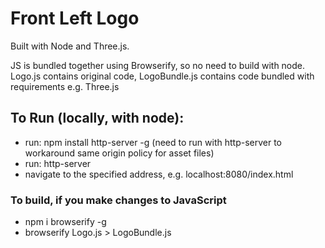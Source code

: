 # Front Left Logo

Built with Node and Three.js.

JS is bundled together using Browserify, so no need to build with node. Logo.js contains original code, LogoBundle.js contains code bundled with requirements e.g. Three.js

## To Run (locally, with node):

* run: npm install http-server -g (need to run with http-server to workaround same origin policy for asset files)
* run: http-server
* navigate to the specified address, e.g. localhost:8080/index.html

### To build, if you make changes to JavaScript

* npm i browserify -g
* browserify Logo.js > LogoBundle.js
